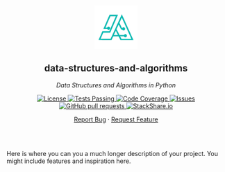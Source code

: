 <!-- header -->
<div align="center">
    <p>
    <!-- Header -->
        <img width="100px" src="./static/algorithm-logo.png"  alt="data-structures-and-algorithms" />
        <h2>data-structures-and-algorithms</h2>
        <p><i>Data Structures and Algorithms in Python</i></p>
    </p>
    <p>
    <!-- Shields -->
        <a href="https://github.com/armckinney/data-structures-and-algorithms/LICENSE">
            <img alt="License" src="https://img.shields.io/github/license/armckinney/data-structures-and-algorithms.svg" />
        </a>
        <a href="https://github.com/armckinney/data-structures-and-algorithms/actions">
            <img alt="Tests Passing" src="https://github.com/armckinney/data-structures-and-algorithms/workflows/CI/badge.svg" />
        </a>
        <a href="https://codecov.io/gh/armckinney/data-structures-and-algorithms">
            <img alt="Code Coverage" src="https://codecov.io/gh/armckinney/data-structures-and-algorithms/branch/master/graph/badge.svg" />
        </a>
        <a href="https://github.com/armckinney/data-structures-and-algorithms/issues">
            <img alt="Issues" src="https://img.shields.io/github/issues/armckinney/data-structures-and-algorithms" />
        </a>
        <a href="https://github.com/armckinney/data-structures-and-algorithms/pulls">
            <img alt="GitHub pull requests" src="https://img.shields.io/github/issues-pr/armckinney/data-structures-and-algorithms" />
        </a>
        <a href="https://stackshare.io/armck/data-structures-and-algorithms">
            <img alt="StackShare.io" src="http://img.shields.io/badge/tech-stack-0690fa.svg?label=StackShare.io">
        </a>
    </p>
    <p>
    <!-- Links -->
        <a href="https://github.com/armckinney/data-structures-and-algorithms/issues/new/choose">Report Bug</a>
        ·
        <a href="https://github.com/armckinney/data-structures-and-algorithms/issues/new/choose">Request Feature</a>
    </p>
</div>
<br>
<br>

<!-- Description -->
Here is where you can you a much longer description of your project. You might include features and inspiration here.
